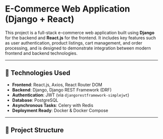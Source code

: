 # E-Commerce Web Application (Django + React)

This project is a full-stack e-commerce web application built using **Django** for the backend and **React.js** for the frontend. It includes key features such as user authentication, product listings, cart management, and order processing, and is designed to demonstrate integration between modern frontend and backend technologies.

---

## 🔧 Technologies Used

- **Frontend**: React.js, Axios, React Router DOM
- **Backend**: Django, Django REST Framework (DRF)
- **Authentication**: JWT (via `djangorestframework-simplejwt`)
- **Database**: PostgreSQL
- **Asynchronous Tasks**: Celery with Redis
- **Deployment Ready**: Docker & Docker Compose

---

## 📁 Project Structure

